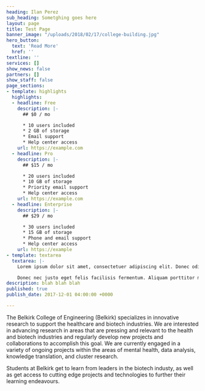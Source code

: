 ```yaml
---
heading: Ilan Perez
sub_heading: Sometghing goes here
layout: page
title: Test Page
banner_image: "/uploads/2018/02/17/college-building.jpg"
hero_button:
  text: 'Read More'
  href: ''
textline: ''
services: []
show_news: false
partners: []
show_staff: false
page_sections:
- template: highlights
  highlights:
  - headline: Free
    description: |-
      ## $0 / mo

      * 10 users included
      * 2 GB of storage
      * Email support
      * Help center access
    url: https://example.com
  - headline: Pro
    description: |- 
      ## $15 / mo

      * 20 users included
      * 10 GB of storage
      * Priority email support
      * Help center access
    url: https://example.com
  - headline: Enterprise
    description: |-
      ## $29 / mo

      * 30 users included
      * 15 GB of storage
      * Phone and email support
      * Help center access
    url: https://example
- template: textarea
  textarea: |-
    Lorem ipsum dolor sit amet, consectetuer adipiscing elit. Donec odio. Quisque volutpat mattis eros. Nullam malesuada erat ut turpis. Suspendisse urna nibh, viverra non, semper suscipit, posuere a, pede.

    Donec nec justo eget felis facilisis fermentum. Aliquam porttitor mauris sit amet orci. Aenean dignissim pellentesque felis.
description: blah blah blah
published: true
publish_date: 2017-12-01 04:00:00 +0000

---
```


The Belkirk College of Engineering (Belkirk) specializes in innovative research to support the healthcare and biotech industries. We are interested in advancing research in areas that are pressing and relevant to the health and biotech industries and regularly develop new projects and collaborations to accomplish this goal. We are currently engaged in a variety of ongoing projects within the areas of mental health, data analysis, knowledge translation, and cluster research.

Students at Belkirk get to learn from leaders in the biotech industy, as well as get access to cutting edge projects and technologies to further their learning endeavours.
